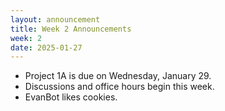 ```yaml
---
layout: announcement
title: Week 2 Announcements
week: 2
date: 2025-01-27
---
```


- Project 1A is due on Wednesday, January 29.
- Discussions and office hours begin this week.
- EvanBot likes cookies.